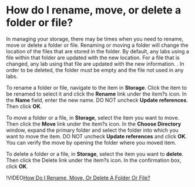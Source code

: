 # How do I rename, move, or delete a folder or file?

In managing your storage, there may be times when you need to rename, move or delete a folder or file. Renaming or moving a folder will change the location of the files that are stored in the folder. By default, any labs using a file within that folder are updated with the new location. For a file that is changed, any lab using that file are updated with the new information. . In order to be deleted, the folder must be empty and the file not used in any labs.

To rename a folder or file, navigate to the item in **Storage**. Click the item to be renamed to select it and click the **Rename** link under the item?s icon. In the **Name** field, enter the new name. DO NOT uncheck **Update references**. Then click **OK**.

To move a folder or a file, in **Storage**, select the item you want to move. Then click the **Move** link under the item?s icon. In the **Choose Directory** window, expand the primary folder and select the folder into which you want to move the item. DO NOT uncheck **Update references** and click **OK**. You can verify the move by opening the folder where you moved item.

To delete a folder or a file, in **Storage**, select the item you want to **delete**. Then click the Delete link under the item?s icon. In the confirmation box, click **OK**.

!VIDEO[How Do I Rename, Move, Or Delete A Folder Or File?
](https://www.youtube.com/watch?v=jAVUHc6lO8Y)